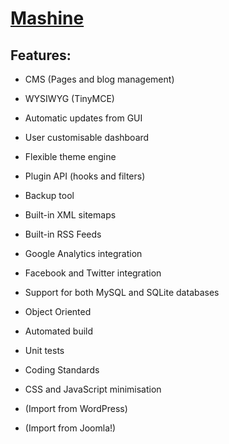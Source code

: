 [Mashine](http://github.com/lupomontero/Mashine)
===

## Features:

* CMS (Pages and blog management)
* WYSIWYG (TinyMCE)
* Automatic updates from GUI
* User customisable dashboard
* Flexible theme engine
* Plugin API (hooks and filters)
* Backup tool
* Built-in XML sitemaps
* Built-in RSS Feeds
* Google Analytics integration
* Facebook and Twitter integration
* Support for both MySQL and SQLite databases
* Object Oriented

* Automated build
* Unit tests
* Coding Standards
* CSS and JavaScript minimisation

* (Import from WordPress)
* (Import from Joomla!)

